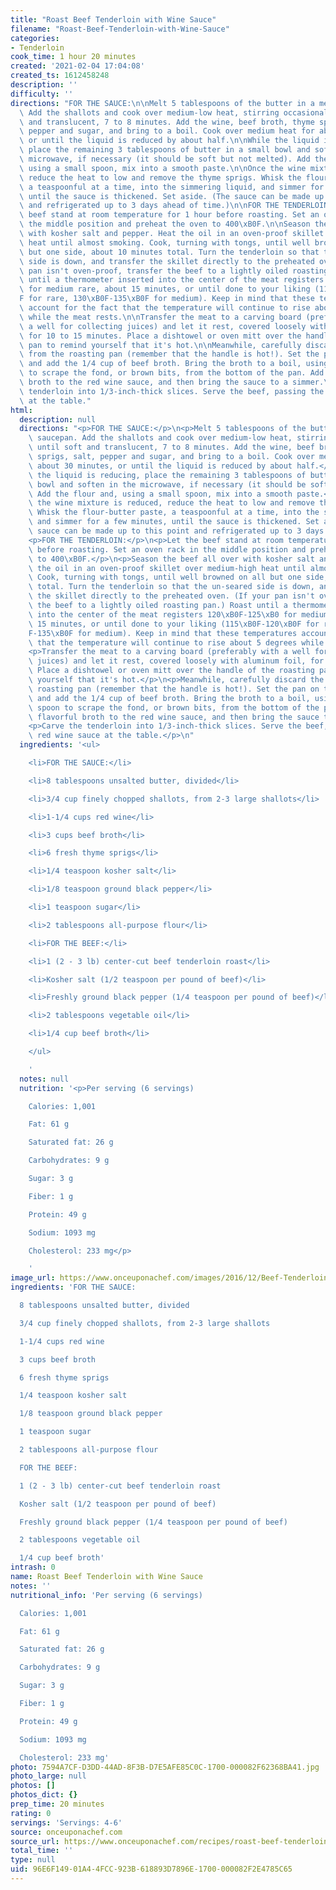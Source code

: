 ```yaml
---
title: "Roast Beef Tenderloin with Wine Sauce"
filename: "Roast-Beef-Tenderloin-with-Wine-Sauce"
categories:
- Tenderloin
cook_time: 1 hour 20 minutes
created: '2021-02-04 17:04:08'
created_ts: 1612458248
description: ''
difficulty: ''
directions: "FOR THE SAUCE:\n\nMelt 5 tablespoons of the butter in a medium saucepan.\
  \ Add the shallots and cook over medium-low heat, stirring occasionally, until soft\
  \ and translucent, 7 to 8 minutes. Add the wine, beef broth, thyme sprigs, salt,\
  \ pepper and sugar, and bring to a boil. Cook over medium heat for about 30 minutes,\
  \ or until the liquid is reduced by about half.\n\nWhile the liquid is reducing,\
  \ place the remaining 3 tablespoons of butter in a small bowl and soften in the\
  \ microwave, if necessary (it should be soft but not melted). Add the flour and,\
  \ using a small spoon, mix into a smooth paste.\n\nOnce the wine mixture is reduced,\
  \ reduce the heat to low and remove the thyme sprigs. Whisk the flour-butter paste,\
  \ a teaspoonful at a time, into the simmering liquid, and simmer for a few minutes,\
  \ until the sauce is thickened. Set aside. (The sauce can be made up to this point\
  \ and refrigerated up to 3 days ahead of time.)\n\nFOR THE TENDERLOIN:\n\nLet the\
  \ beef stand at room temperature for 1 hour before roasting. Set an oven rack in\
  \ the middle position and preheat the oven to 400\xB0F.\n\nSeason the beef all over\
  \ with kosher salt and pepper. Heat the oil in an oven-proof skillet over medium-high\
  \ heat until almost smoking. Cook, turning with tongs, until well browned on all\
  \ but one side, about 10 minutes total. Turn the tenderloin so that the un-seared\
  \ side is down, and transfer the skillet directly to the preheated oven. (If your\
  \ pan isn't oven-proof, transfer the beef to a lightly oiled roasting pan.) Roast\
  \ until a thermometer inserted into the center of the meat registers 120\xB0F-125\xB0\
  \ for medium rare, about 15 minutes, or until done to your liking (115\xB0F-120\xB0\
  F for rare, 130\xB0F-135\xB0F for medium). Keep in mind that these temperatures\
  \ account for the fact that the temperature will continue to rise about 5 degrees\
  \ while the meat rests.\n\nTransfer the meat to a carving board (preferably with\
  \ a well for collecting juices) and let it rest, covered loosely with aluminum foil,\
  \ for 10 to 15 minutes. Place a dishtowel or oven mitt over the handle of the roasting\
  \ pan to remind yourself that it's hot.\n\nMeanwhile, carefully discard the fat\
  \ from the roasting pan (remember that the handle is hot!). Set the pan on the stovetop\
  \ and add the 1/4 cup of beef broth. Bring the broth to a boil, using a wooden spoon\
  \ to scrape the fond, or brown bits, from the bottom of the pan. Add the flavorful\
  \ broth to the red wine sauce, and then bring the sauce to a simmer.\n\nCarve the\
  \ tenderloin into 1/3-inch-thick slices. Serve the beef, passing the red wine sauce\
  \ at the table."
html:
  description: null
  directions: "<p>FOR THE SAUCE:</p>\n<p>Melt 5 tablespoons of the butter in a medium\
    \ saucepan. Add the shallots and cook over medium-low heat, stirring occasionally,\
    \ until soft and translucent, 7 to 8 minutes. Add the wine, beef broth, thyme\
    \ sprigs, salt, pepper and sugar, and bring to a boil. Cook over medium heat for\
    \ about 30 minutes, or until the liquid is reduced by about half.</p>\n<p>While\
    \ the liquid is reducing, place the remaining 3 tablespoons of butter in a small\
    \ bowl and soften in the microwave, if necessary (it should be soft but not melted).\
    \ Add the flour and, using a small spoon, mix into a smooth paste.</p>\n<p>Once\
    \ the wine mixture is reduced, reduce the heat to low and remove the thyme sprigs.\
    \ Whisk the flour-butter paste, a teaspoonful at a time, into the simmering liquid,\
    \ and simmer for a few minutes, until the sauce is thickened. Set aside. (The\
    \ sauce can be made up to this point and refrigerated up to 3 days ahead of time.)</p>\n\
    <p>FOR THE TENDERLOIN:</p>\n<p>Let the beef stand at room temperature for 1 hour\
    \ before roasting. Set an oven rack in the middle position and preheat the oven\
    \ to 400\xB0F.</p>\n<p>Season the beef all over with kosher salt and pepper. Heat\
    \ the oil in an oven-proof skillet over medium-high heat until almost smoking.\
    \ Cook, turning with tongs, until well browned on all but one side, about 10 minutes\
    \ total. Turn the tenderloin so that the un-seared side is down, and transfer\
    \ the skillet directly to the preheated oven. (If your pan isn't oven-proof, transfer\
    \ the beef to a lightly oiled roasting pan.) Roast until a thermometer inserted\
    \ into the center of the meat registers 120\xB0F-125\xB0 for medium rare, about\
    \ 15 minutes, or until done to your liking (115\xB0F-120\xB0F for rare, 130\xB0\
    F-135\xB0F for medium). Keep in mind that these temperatures account for the fact\
    \ that the temperature will continue to rise about 5 degrees while the meat rests.</p>\n\
    <p>Transfer the meat to a carving board (preferably with a well for collecting\
    \ juices) and let it rest, covered loosely with aluminum foil, for 10 to 15 minutes.\
    \ Place a dishtowel or oven mitt over the handle of the roasting pan to remind\
    \ yourself that it's hot.</p>\n<p>Meanwhile, carefully discard the fat from the\
    \ roasting pan (remember that the handle is hot!). Set the pan on the stovetop\
    \ and add the 1/4 cup of beef broth. Bring the broth to a boil, using a wooden\
    \ spoon to scrape the fond, or brown bits, from the bottom of the pan. Add the\
    \ flavorful broth to the red wine sauce, and then bring the sauce to a simmer.</p>\n\
    <p>Carve the tenderloin into 1/3-inch-thick slices. Serve the beef, passing the\
    \ red wine sauce at the table.</p>\n"
  ingredients: '<ul>

    <li>FOR THE SAUCE:</li>

    <li>8 tablespoons unsalted butter, divided</li>

    <li>3/4 cup finely chopped shallots, from 2-3 large shallots</li>

    <li>1-1/4 cups red wine</li>

    <li>3 cups beef broth</li>

    <li>6 fresh thyme sprigs</li>

    <li>1/4 teaspoon kosher salt</li>

    <li>1/8 teaspoon ground black pepper</li>

    <li>1 teaspoon sugar</li>

    <li>2 tablespoons all-purpose flour</li>

    <li>FOR THE BEEF:</li>

    <li>1 (2 - 3 lb) center-cut beef tenderloin roast</li>

    <li>Kosher salt (1/2 teaspoon per pound of beef)</li>

    <li>Freshly ground black pepper (1/4 teaspoon per pound of beef)</li>

    <li>2 tablespoons vegetable oil</li>

    <li>1/4 cup beef broth</li>

    </ul>

    '
  notes: null
  nutrition: '<p>Per serving (6 servings)

    Calories: 1,001

    Fat: 61 g

    Saturated fat: 26 g

    Carbohydrates: 9 g

    Sugar: 3 g

    Fiber: 1 g

    Protein: 49 g

    Sodium: 1093 mg

    Cholesterol: 233 mg</p>

    '
image_url: https://www.onceuponachef.com/images/2016/12/Beef-Tenderloin-with-Red-Wine-Sauce-3-1120x880.jpg
ingredients: 'FOR THE SAUCE:

  8 tablespoons unsalted butter, divided

  3/4 cup finely chopped shallots, from 2-3 large shallots

  1-1/4 cups red wine

  3 cups beef broth

  6 fresh thyme sprigs

  1/4 teaspoon kosher salt

  1/8 teaspoon ground black pepper

  1 teaspoon sugar

  2 tablespoons all-purpose flour

  FOR THE BEEF:

  1 (2 - 3 lb) center-cut beef tenderloin roast

  Kosher salt (1/2 teaspoon per pound of beef)

  Freshly ground black pepper (1/4 teaspoon per pound of beef)

  2 tablespoons vegetable oil

  1/4 cup beef broth'
intrash: 0
name: Roast Beef Tenderloin with Wine Sauce
notes: ''
nutritional_info: 'Per serving (6 servings)

  Calories: 1,001

  Fat: 61 g

  Saturated fat: 26 g

  Carbohydrates: 9 g

  Sugar: 3 g

  Fiber: 1 g

  Protein: 49 g

  Sodium: 1093 mg

  Cholesterol: 233 mg'
photo: 7594A7CF-D3DD-44AD-8F3B-D7E5AFE85C0C-1700-000082F62368BA41.jpg
photo_large: null
photos: []
photos_dict: {}
prep_time: 20 minutes
rating: 0
servings: 'Servings: 4-6'
source: onceuponachef.com
source_url: https://www.onceuponachef.com/recipes/roast-beef-tenderloin-wine-sauce.html
total_time: ''
type: null
uid: 96E6F149-01A4-4FCC-923B-618893D7896E-1700-000082F2E4785C65
---
```

